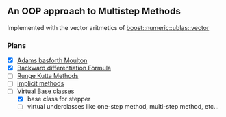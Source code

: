 ## An OOP approach to Multistep Methods 

Implemented with the vector aritmetics of [boost::numeric::ublas::vector](http://www.boost.org/doc/libs/1_41_0/libs/numeric/ublas/doc/vector.htm)

### Plans
- [x] [Adams basforth Moulton](https://en.wikipedia.org/wiki/Linear_multistep_method#Adams.E2.80.93Moulton_methods)
- [x] [Backward differentiation Formula](https://en.wikipedia.org/wiki/Backward_differentiation_formula)
- [ ] [Runge Kutta Methods](https://en.wikipedia.org/wiki/Runge%E2%80%93Kutta_methods)
- [ ] [implicit methods](https://en.wikipedia.org/wiki/Explicit_and_implicit_methods)
- [ ] [Virtual Base classes](https://en.wikipedia.org/wiki/Virtual_inheritance)
  - [x] base class for stepper
  - [ ] virtual underclasses like one-step method, multi-step method, etc...
